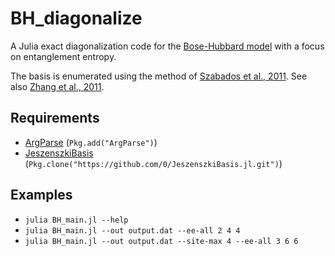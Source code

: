 # BH_diagonalize

A Julia exact diagonalization code for the [Bose-Hubbard model](https://en.wikipedia.org/wiki/Bose%E2%80%93Hubbard_model) with a focus on entanglement entropy.

The basis is enumerated using the method of [Szabados et al., 2011](http://coulson.chem.elte.hu/surjan/PREPRINTS/181.pdf).
See also [Zhang et al., 2011](http://arxiv.org/pdf/1102.4006v1.pdf).


## Requirements

* [ArgParse](https://github.com/carlobaldassi/ArgParse.jl) (`Pkg.add("ArgParse")`)
* [JeszenszkiBasis](https://github.com/0/JeszenszkiBasis.jl) (`Pkg.clone("https://github.com/0/JeszenszkiBasis.jl.git")`)


## Examples

* `julia BH_main.jl --help`
* `julia BH_main.jl --out output.dat --ee-all 2 4 4`
* `julia BH_main.jl --out output.dat --site-max 4 --ee-all 3 6 6`
